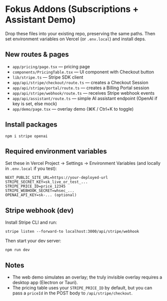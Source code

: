 # Fokus Addons (Subscriptions + Assistant Demo)

Drop these files into your existing repo, preserving the same paths.
Then set environment variables on Vercel (or `.env.local`) and install deps.

## New routes & pages
- `app/pricing/page.tsx` — pricing page
- `components/PricingTable.tsx` — UI component with Checkout button
- `lib/stripe.ts` — Stripe SDK client
- `app/api/stripe/checkout/route.ts` — creates a Checkout Session
- `app/api/stripe/portal/route.ts` — creates a Billing Portal session
- `app/api/stripe/webhook/route.ts` — receives Stripe webhook events
- `app/api/assistant/route.ts` — simple AI assistant endpoint (OpenAI if key is set, else mock)
- `app/demo/page.tsx` — overlay demo (⌘K / Ctrl+K to toggle)

## Install packages
```
npm i stripe openai
```

## Required environment variables
Set these in Vercel Project → Settings → Environment Variables (and locally in `.env.local` if you test):
```
NEXT_PUBLIC_SITE_URL=https://your-deployed-url
STRIPE_SECRET_KEY=sk_live_or_test_...
STRIPE_PRICE_ID=price_12345
STRIPE_WEBHOOK_SECRET=whsec_...
OPENAI_API_KEY=sk-... (optional)
```

## Stripe webhook (dev)
Install Stripe CLI and run:
```
stripe listen --forward-to localhost:3000/api/stripe/webhook
```
Then start your dev server:
```
npm run dev
```

## Notes
- The web demo simulates an overlay; the truly invisible overlay requires a desktop app (Electron or Tauri).
- The pricing table uses your `STRIPE_PRICE_ID` by default, but you can pass a `priceId` in the POST body to `/api/stripe/checkout`.

